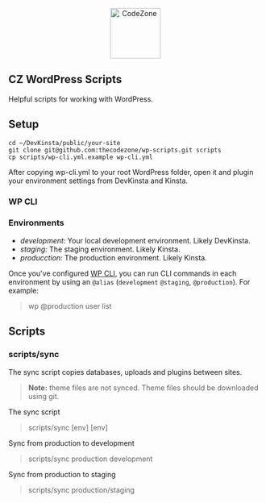 
<p align="center">
  <a href="https://codezone.io/">
    <img alt="CodeZone" src="https://prismic-io.s3.amazonaws.com/codezone/5f2169a6-d854-478d-b0d4-93e8b18d0bb7_cz-lines-orange-dark.svg" height="100">
  </a>
</p>


CZ WordPress Scripts
--------------------

Helpful scripts for working with WordPress. 

## Setup

```
cd ~/DevKinsta/public/your-site
git clone git@github.com:thecodezone/wp-scripts.git scripts
cp scripts/wp-cli.yml.example wp-cli.yml
```

After copying wp-cli.yml to your root WordPress folder, open it and plugin your environment settings from DevKinsta and Kinsta. 

### WP CLI

### Environments

- *development:* Your local development environment. Likely DevKinsta. 
- *staging:* The staging environment. Likely Kinsta. 
- *producction:* The production environment. Likely Kinsta. 

Once you've configured [WP CLI](https://developer.wordpress.org/cli/commands/), you can run CLI commands in each environment by using an `@alias` (`development` `@staging`, `@production`). For example:

> wp @production user list 

## Scripts

### scripts/sync

The sync script copies databases, uploads and plugins between sites. 

> **Note:** theme files are not synced. Theme files should be downloaded using git.

The sync script
> scripts/sync [env] [env]

Sync from production to development
> scripts/sync production development

Sync from production to staging
> scripts/sync production/staging
